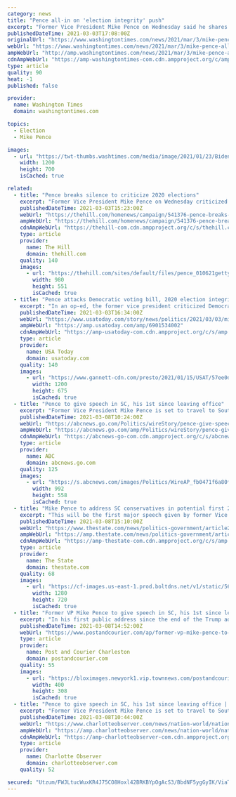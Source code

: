 ```yaml
---
category: news
title: "Pence all-in on 'election integrity' push"
excerpt: "Former Vice President Mike Pence on Wednesday said he shares the concerns of voters over the “significant voting irregularities and numerous instances of officials setting aside state election law” in the 2020 presidential election."
publishedDateTime: 2021-03-03T17:08:00Z
originalUrl: "https://www.washingtontimes.com/news/2021/mar/3/mike-pence-all-election-integrity-push/"
webUrl: "https://www.washingtontimes.com/news/2021/mar/3/mike-pence-all-election-integrity-push/"
ampWebUrl: "http://amp.washingtontimes.com/news/2021/mar/3/mike-pence-all-election-integrity-push/"
cdnAmpWebUrl: "https://amp-washingtontimes-com.cdn.ampproject.org/c/amp.washingtontimes.com/news/2021/mar/3/mike-pence-all-election-integrity-push/"
type: article
quality: 90
heat: -1
published: false

provider:
  name: Washington Times
  domain: washingtontimes.com

topics:
  - Election
  - Mike Pence

images:
  - url: "https://twt-thumbs.washtimes.com/media/image/2021/01/23/Biden_Inauguration_37524.jpg-f8f0a_c0-0-4032-2352_s1200x700.jpg?8f933bd9b70838c61c890c09c299727f73238683"
    width: 1200
    height: 700
    isCached: true

related:
  - title: "Pence breaks silence to criticize 2020 elections"
    excerpt: "Former Vice President Mike Pence on Wednesday criticized the 2020 elections in his his first extended written comments since leaving office in January."
    publishedDateTime: 2021-03-03T15:23:00Z
    webUrl: "https://thehill.com/homenews/campaign/541376-pence-breaks-silence-to-criticize-2020-elections"
    ampWebUrl: "https://thehill.com/homenews/campaign/541376-pence-breaks-silence-to-criticize-2020-elections?amp"
    cdnAmpWebUrl: "https://thehill-com.cdn.ampproject.org/c/s/thehill.com/homenews/campaign/541376-pence-breaks-silence-to-criticize-2020-elections?amp"
    type: article
    provider:
      name: The Hill
      domain: thehill.com
    quality: 140
    images:
      - url: "https://thehill.com/sites/default/files/pence_010621getty.jpg"
        width: 980
        height: 551
        isCached: true
  - title: "Pence attacks Democratic voting bill, 2020 election integrity in op-ed"
    excerpt: "In an op-ed, the former vice president criticized Democratic efforts to counter voter suppression and echoed Republican anger at the 2020 election."
    publishedDateTime: 2021-03-03T16:34:00Z
    webUrl: "https://www.usatoday.com/story/news/politics/2021/03/03/mike-pence-takes-aim-democrats-election-reform-bill-hr-1/6901534002/"
    ampWebUrl: "https://amp.usatoday.com/amp/6901534002"
    cdnAmpWebUrl: "https://amp-usatoday-com.cdn.ampproject.org/c/s/amp.usatoday.com/amp/6901534002"
    type: article
    provider:
      name: USA Today
      domain: usatoday.com
    quality: 140
    images:
      - url: "https://www.gannett-cdn.com/presto/2021/01/15/USAT/57ee0d46-76bb-43da-b45c-a407e61be497-AP_Pence_Inauguration.jpg?auto=webp&crop=5409,3043,x208,y0&format=pjpg&width=1200"
        width: 1200
        height: 675
        isCached: true
  - title: "Pence to give speech in SC, his 1st since leaving office"
    excerpt: "Former Vice President Mike Pence is set to travel to South Carolina for his first public comments since leaving office"
    publishedDateTime: 2021-03-08T10:24:00Z
    webUrl: "https://abcnews.go.com/Politics/wireStory/pence-give-speech-sc-1st-leaving-office-76317773"
    ampWebUrl: "https://abcnews.go.com/amp/Politics/wireStory/pence-give-speech-sc-1st-leaving-office-76317773"
    cdnAmpWebUrl: "https://abcnews-go-com.cdn.ampproject.org/c/s/abcnews.go.com/amp/Politics/wireStory/pence-give-speech-sc-1st-leaving-office-76317773"
    type: article
    provider:
      name: ABC
      domain: abcnews.go.com
    quality: 125
    images:
      - url: "https://s.abcnews.com/images/Politics/WireAP_fb0471f6a80f4b2fad1e5fe5012788d9_16x9_992.jpg"
        width: 992
        height: 558
        isCached: true
  - title: "Mike Pence to address SC conservatives in potential first 2024 GOP presidential test"
    excerpt: "This will be the first major speech given by former Vice President Mike Pence since leaving office in January."
    publishedDateTime: 2021-03-08T15:10:00Z
    webUrl: "https://www.thestate.com/news/politics-government/article249774508.html"
    ampWebUrl: "https://amp.thestate.com/news/politics-government/article249774508.html"
    cdnAmpWebUrl: "https://amp-thestate-com.cdn.ampproject.org/c/s/amp.thestate.com/news/politics-government/article249774508.html"
    type: article
    provider:
      name: The State
      domain: thestate.com
    quality: 68
    images:
      - url: "https://cf-images.us-east-1.prod.boltdns.net/v1/static/5615998022001/f19cc12d-e58e-4c37-9ff8-1185dc03bca0/caf16d4f-671b-4873-83b0-e47ac0a2cd87/1280x720/match/image.jpg?pubId=5615998031001"
        width: 1280
        height: 720
        isCached: true
  - title: "Former VP Mike Pence to give speech in SC, his 1st since leaving office"
    excerpt: "In his first public address since the end of the Trump administration, former Vice President Mike Pence is traveling to South Carolina, set to speak to a conservative Christian nonprofit"
    publishedDateTime: 2021-03-08T14:52:00Z
    webUrl: "https://www.postandcourier.com/ap/former-vp-mike-pence-to-give-speech-in-sc-his-1st-since-leaving-office/article_db8d50fc-801d-11eb-8724-cbedefa4f2b2.html"
    type: article
    provider:
      name: Post and Courier Charleston
      domain: postandcourier.com
    quality: 55
    images:
      - url: "https://bloximages.newyork1.vip.townnews.com/postandcourier.com/content/tncms/assets/v3/editorial/8/26/82632442-801e-11eb-995c-4bd2288c5389/6036de53078c7.image.jpg?resize=400%2C308"
        width: 400
        height: 308
        isCached: true
  - title: "Pence to give speech in SC, his 1st since leaving office | Charlotte Observer"
    excerpt: "Former Vice President Mike Pence is set to travel to South Carolina for his first public comments since leaving office."
    publishedDateTime: 2021-03-08T10:44:00Z
    webUrl: "https://www.charlotteobserver.com/news/nation-world/national/article249773183.html"
    ampWebUrl: "https://amp.charlotteobserver.com/news/nation-world/national/article249773183.html"
    cdnAmpWebUrl: "https://amp-charlotteobserver-com.cdn.ampproject.org/c/s/amp.charlotteobserver.com/news/nation-world/national/article249773183.html"
    type: article
    provider:
      name: Charlotte Observer
      domain: charlotteobserver.com
    quality: 52

secured: "Utzum/FWJLtucWuxKR4J75CO8Hoxl42BRKBYpOgAcS3/BbdNF5ygGyIK/ViaT7NpfzolIb4ugTpp2nL7M4WmL4JwbH6b/3GAuCXwBH5qkU9J2eqH8aZJWZimzi2RMopewFcr01Mh4EG2FZNwcVrRSYa89Eo2+LXRA6uGTgSVK+qkq1R2pn40ykub+AhoW9BDHctyEW//stUsNw0bL0C6nH9pF4fBuh+cx9kg/xP8Csnoasg4Pju9Wk3RgUXymL+6H/kp87va8wn0pz0zTIxJenH4MgMf03Zb7178MHwLZZq4hBX41AEb6bnF08pssD+KHPoCU1tWhIUSxMe0LfM3xOGMSskbtjgI5zj94Qu3mh0=;hFM6rWaimZh7bFoRWTgv5A=="
---
```


